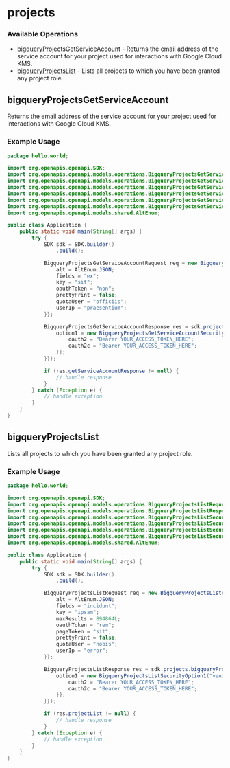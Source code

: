 # projects

### Available Operations

* [bigqueryProjectsGetServiceAccount](#bigqueryprojectsgetserviceaccount) - Returns the email address of the service account for your project used for interactions with Google Cloud KMS.
* [bigqueryProjectsList](#bigqueryprojectslist) - Lists all projects to which you have been granted any project role.

## bigqueryProjectsGetServiceAccount

Returns the email address of the service account for your project used for interactions with Google Cloud KMS.

### Example Usage

```java
package hello.world;

import org.openapis.openapi.SDK;
import org.openapis.openapi.models.operations.BigqueryProjectsGetServiceAccountRequest;
import org.openapis.openapi.models.operations.BigqueryProjectsGetServiceAccountResponse;
import org.openapis.openapi.models.operations.BigqueryProjectsGetServiceAccountSecurity;
import org.openapis.openapi.models.operations.BigqueryProjectsGetServiceAccountSecurityOption1;
import org.openapis.openapi.models.operations.BigqueryProjectsGetServiceAccountSecurityOption2;
import org.openapis.openapi.models.operations.BigqueryProjectsGetServiceAccountSecurityOption3;
import org.openapis.openapi.models.shared.AltEnum;

public class Application {
    public static void main(String[] args) {
        try {
            SDK sdk = SDK.builder()
                .build();

            BigqueryProjectsGetServiceAccountRequest req = new BigqueryProjectsGetServiceAccountRequest("reiciendis") {{
                alt = AltEnum.JSON;
                fields = "ex";
                key = "sit";
                oauthToken = "non";
                prettyPrint = false;
                quotaUser = "officiis";
                userIp = "praesentium";
            }};            

            BigqueryProjectsGetServiceAccountResponse res = sdk.projects.bigqueryProjectsGetServiceAccount(req, new BigqueryProjectsGetServiceAccountSecurity() {{
                option1 = new BigqueryProjectsGetServiceAccountSecurityOption1("facilis", "quaerat") {{
                    oauth2 = "Bearer YOUR_ACCESS_TOKEN_HERE";
                    oauth2c = "Bearer YOUR_ACCESS_TOKEN_HERE";
                }};
            }});

            if (res.getServiceAccountResponse != null) {
                // handle response
            }
        } catch (Exception e) {
            // handle exception
        }
    }
}
```

## bigqueryProjectsList

Lists all projects to which you have been granted any project role.

### Example Usage

```java
package hello.world;

import org.openapis.openapi.SDK;
import org.openapis.openapi.models.operations.BigqueryProjectsListRequest;
import org.openapis.openapi.models.operations.BigqueryProjectsListResponse;
import org.openapis.openapi.models.operations.BigqueryProjectsListSecurity;
import org.openapis.openapi.models.operations.BigqueryProjectsListSecurityOption1;
import org.openapis.openapi.models.operations.BigqueryProjectsListSecurityOption2;
import org.openapis.openapi.models.operations.BigqueryProjectsListSecurityOption3;
import org.openapis.openapi.models.shared.AltEnum;

public class Application {
    public static void main(String[] args) {
        try {
            SDK sdk = SDK.builder()
                .build();

            BigqueryProjectsListRequest req = new BigqueryProjectsListRequest() {{
                alt = AltEnum.JSON;
                fields = "incidunt";
                key = "ipsam";
                maxResults = 894864L;
                oauthToken = "rem";
                pageToken = "sit";
                prettyPrint = false;
                quotaUser = "nobis";
                userIp = "error";
            }};            

            BigqueryProjectsListResponse res = sdk.projects.bigqueryProjectsList(req, new BigqueryProjectsListSecurity() {{
                option1 = new BigqueryProjectsListSecurityOption1("veniam", "minima") {{
                    oauth2 = "Bearer YOUR_ACCESS_TOKEN_HERE";
                    oauth2c = "Bearer YOUR_ACCESS_TOKEN_HERE";
                }};
            }});

            if (res.projectList != null) {
                // handle response
            }
        } catch (Exception e) {
            // handle exception
        }
    }
}
```
